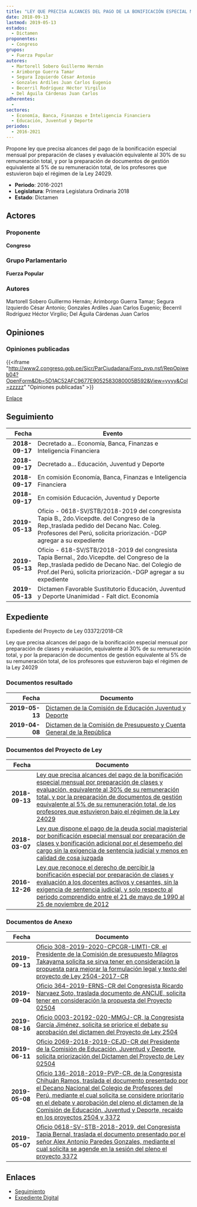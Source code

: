```yaml
---
title: "LEY QUE PRECISA ALCANCES DEL PAGO DE LA BONIFICACIÓN ESPECIAL MENSUAL POR PREPARACIÓN DE CLASES Y EVALUACIÓN, EQUIVALENTE AL 30% DE SU REMUNERACIÓN TOTAL, Y POR LA PREPARACIÓN DE DOCUMENTOS DE GESTIÓN EQUIVALENTE AL 5% DE SU REMUNERACIÓN TOTAL, DE LOS PROFESORES QUE ESTUVIERON BAJO EL RÉGIMEN DE LA LEY 24029"
date: 2018-09-13
lastmod: 2019-05-13
estados: 
  - Dictamen
proponentes: 
  - Congreso
grupos: 
  - Fuerza Popular
autores: 
  - Martorell Sobero Guillermo Hernán
  - Arimborgo Guerra Tamar
  - Segura Izquierdo César Antonio
  - Gonzales Ardiles Juan Carlos Eugenio
  - Becerril Rodríguez Héctor Virgilio
  - Del Águila Cárdenas Juan Carlos
adherentes: 
  - 
sectores: 
  - Economía, Banca, Finanzas e Inteligencia Financiera
  - Educación, Juventud y Deporte
periodos: 
  - 2016-2021
---
```


Propone ley que precisa alcances del pago de la bonificación especial mensual por preparación de clases y evaluación equivalente al 30% de su remuneración total, y por la preparación de documentos de gestión equivalente al 5% de su remuneración total, de los profesores que estuvieron bajo el régimen de la Ley 24029.

- **Periodo**: 2016-2021
- **Legislatura**: Primera Legislatura Ordinaria 2018
- **Estado**: Dictamen

## Actores

### Proponente

**Congreso**

### Grupo Parlamentario

**Fuerza Popular**

### Autores

Martorell Sobero Guillermo Hernán; Arimborgo Guerra Tamar; Segura Izquierdo César Antonio; Gonzales Ardiles Juan Carlos Eugenio; Becerril Rodríguez Héctor Virgilio; Del Águila Cárdenas Juan Carlos


## Opiniones

### Opiniones publicadas

{{<iframe "http://www2.congreso.gob.pe/Sicr/ParCiudadana/Foro_pvp.nsf/RepOpiweb04?OpenForm&Db=5D1AC52AFC9677E9052583080005B592&View=yyyy&Col=zzzzz" "Opiniones publicadas" >}}

[Enlace](http://www2.congreso.gob.pe/Sicr/ParCiudadana/Foro_pvp.nsf/RepOpiweb04?OpenForm&Db=5D1AC52AFC9677E9052583080005B592&View=yyyy&Col=zzzzz)

## Seguimiento

| Fecha | Evento |
|------:|--------|
| **2018-09-17** | Decretado a... Economía, Banca, Finanzas e Inteligencia Financiera|
| **2018-09-17** | Decretado a... Educación, Juventud y Deporte|
| **2018-09-17** | En comisión Economía, Banca, Finanzas e Inteligencia Financiera|
| **2018-09-17** | En comisión Educación, Juventud y Deporte|
| **2019-05-13** | Oficio - 0618-SV/STB/2018-2019 del congresista Tapia B., 2do.Vicepdte. del Congreso de la Rep.,traslada pedido del Decano Nac. Coleg. Profesores del Perú, solicita priorización.-DGP agregar a su expediente|
| **2019-05-13** | Oficio - 618-SV/STB/2018-2019 del congresista Tapia Bernal., 2do.Vicepdte. del Congreso de la Rep.,traslada pedido de Decano Nac. del Colegio de Prof.del Perú, solicita priorización.-DGP agregar a su expediente|
| **2019-05-13** | Dictamen Favorable Sustitutorio Educación, Juventud y Deporte Unanimidad - Falt dict. Economía|


## Expediente

Expediente del Proyecto de Ley 03372/2018-CR

Ley que precisa alcances del pago de la bonificación especial mensual por preparación de clases y evaluación, equivalente al 30% de su remuneración total, y por la preparación de documentos de gestión equivalente al 5% de su remuneración total, de los profesores que estuvieron bajo el régimen de la Ley 24029


### Documentos resultado

| Fecha | Documento |
|------:|--------|
| **2019-05-13** | [Dictamen de la Comisión de Educación Juventud y Deporte](http://www.leyes.congreso.gob.pe/Documentos/2016_2021/Dictamenes/Proyectos_de_Ley/02504DC10MAY20190513.pdf) |
| **2019-04-08** | [Dictamen de la Comisión de Presupuesto y Cuenta General de la República](http://www.leyes.congreso.gob.pe/Documentos/2016_2021/Dictamenes/Proyectos_de_Ley/00832DC17MAY20190408.pdf) |

### Documentos del Proyecto de Ley

| Fecha | Documento |
|------:|--------|
| **2018-09-13** | [Ley que precisa alcances del pago de la bonificación especial mensual por preparación de clases y evaluación, equivalente al 30% de su remuneración total, y por la preparación de documentos de gestión equivalente al 5% de su remuneración total, de los profesores que estuvieron bajo el régimen de la Ley 24029](http://www.leyes.congreso.gob.pe/Documentos/2016_2021/Proyectos_de_Ley_y_de_Resoluciones_Legislativas/PL0337220180913.PDF) |
| **2018-03-07** | [Ley que dispone el pago de la deuda social magisterial por bonificación especial mensual por preparación de clases y bonificación adicional por el desempeño del cargo sin la exigencia de sentencia judicial y menos en calidad de cosa juzgada](http://www.leyes.congreso.gob.pe/Documentos/2016_2021/Proyectos_de_Ley_y_de_Resoluciones_Legislativas/PL0250420180307.pdf) |
| **2016-12-26** | [Ley que reconoce el derecho de percibir la bonificación especial por preparación de clases y evaluación a los docentes activos y cesantes, sin la exigencia de sentencia judicial, y solo respecto al periodo comprendido entre el 21 de mayo de 1990 al 25 de noviembre de 2012](http://www.leyes.congreso.gob.pe/Documentos/2016_2021/Proyectos_de_Ley_y_de_Resoluciones_Legislativas/PL0082820161222.pdf) |

### Documentos de Anexo

| Fecha | Documento |
|------:|--------|
| **2019-09-13** | [Oficio 308-2019-2020-CPCGR-LIMTI-CR, el Presidente de la Comisión de presupuesto Milagros Takayama solicita se sirva tener en consideración la propuesta para mejorar la formulación legal y texto del proyecto de Ley 2504-2017-CR](http://www.leyes.congreso.gob.pe/Documentos/2016_2021/Oficios/Comisiones_Ordinarias/OFICIO-308-2019-2020-CPCG-LMTI-CR.pdf) |
| **2019-09-04** | [Oficio 364-2019-ERNS-CR del Congresista Ricardo Narvaez Soto, traslada documento de ANCIJE, solicita tener en consideración la propuesta del Proyecto 02504](http://www.leyes.congreso.gob.pe/Documentos/2016_2021/Oficios/Congresistas/OFICIO-364-2019-ERNS-CR.pdf) |
| **2019-08-16** | [Oficio 0003-20192-020-MMGJ-CR, la Congresista García Jiménez, solicita se priorice el debate su aprobación del dictamen del Proyecto de Ley 2504](http://www.leyes.congreso.gob.pe/Documentos/2016_2021/Oficios/Congresistas/OFICIO-0003-2019-2020-MMGJ-CR.pdf) |
| **2019-06-11** | [Oficio 2069-2018-2019-CEJD-CR del Presidente de la Comisión de Educación, Juventud y Deporte, solicita priorización del Dictamen del Proyecto de Ley 02504](http://www.leyes.congreso.gob.pe/Documentos/2016_2021/Oficios/Comisiones_Ordinarias/OFICIO-2069-2018-2019-CEJD-CR.pdf) |
| **2019-05-08** | [Oficio 136-2018-2019-PVP-CR, de la Congresista Chihuán Ramos, traslada el documento presentado por el Decano Nacional del Colegio de Profesores del Perú, mediante el cual solicita se considere prioritario en el debate y aprobación del pleno el dictamen de la Comisión de Educación, Juventud y Deporte, recaído en los proyectos 2504 y 3372](http://www.leyes.congreso.gob.pe/Documentos/2016_2021/Oficios/Congresistas/OFICIO-136-2018-2019-PVP-CR.pdf) |
| **2019-05-07** | [Oficio 0618-SV-STB-2018-2019, del Congresista Tapia Bernal, traslada el documento presentado por el señor Alex Antonio Paredes Gonzales, mediante el cual solicita se agende en la sesión del pleno el proyecto 3372](http://www.leyes.congreso.gob.pe/Documentos/2016_2021/Oficios/Congresistas/OFICIO-0618-SV-STB-2018-2019.pdf) |

## Enlaces 

- [Seguimiento](http://www2.congreso.gob.pehttp://www2.congreso.gob.pe/Sicr/TraDocEstProc/CLProLey2016.nsf/f7fff46988ca05b1052578e100829cc7/6014243c65c9be4a05258307007dafc5?OpenDocument)
- [Expediente Digital](http://www2.congreso.gob.pehttp://www2.congreso.gob.pe/Sicr/TraDocEstProc/CLProLey2016.nsf/f7fff46988ca05b1052578e100829cc7/6014243c65c9be4a05258307007dafc5?OpenDocument&Click=05257FB7005EB655.eb71d0cf91d8294e05256cdf006b5706/$Body/0.1C6C)
